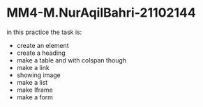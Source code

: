 # MM4-M.NurAqilBahri-21102144
in this practice the task is: 
- create an element
- create a heading
- make a table and with colspan though
- make a link
- showing image
- make a list
- make Iframe
- make a form
